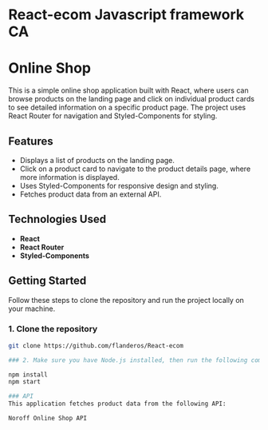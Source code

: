 # React-ecom Javascript framework CA

# Online Shop

This is a simple online shop application built with React, where users can browse products on the landing page and click on individual product cards to see detailed information on a specific product page. The project uses React Router for navigation and Styled-Components for styling.

## Features

- Displays a list of products on the landing page.
- Click on a product card to navigate to the product details page, where more information is displayed.
- Uses Styled-Components for responsive design and styling.
- Fetches product data from an external API.

## Technologies Used

- **React**
- **React Router**
- **Styled-Components**


## Getting Started

Follow these steps to clone the repository and run the project locally on your machine.

### 1. Clone the repository

```bash
git clone https://github.com/flanderos/React-ecom

### 2. Make sure you have Node.js installed, then run the following command to install all necessary dependencies:

npm install
npm start

### API 
This application fetches product data from the following API:

Noroff Online Shop API
